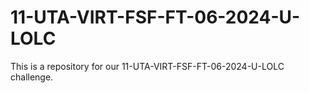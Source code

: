 # 11-UTA-VIRT-FSF-FT-06-2024-U-LOLC
This is a repository for our 11-UTA-VIRT-FSF-FT-06-2024-U-LOLC challenge.
